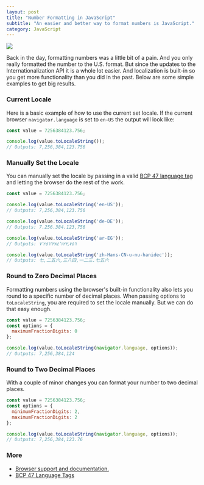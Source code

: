 ```yaml
---
layout: post
title: "Number Formatting in JavaScript"
subtitle: "An easier and better way to format numbers is JavaScript."
category: JavaScript
---
```


![](/images/javascript-1.jpg)

Back in the day, formatting numbers was a little bit of a pain. And you only really formatted the number to the U.S. format. But since the updates to the Internationalization API it is a whole lot easier. And localization is built-in so you get more functionality than you did in the past. Below are some simple examples to get big results.

### Current Locale

Here is a basic example of how to use the current set locale. If the current browser `navigator.language` is set to `en-US` the output will look like:

```javascript
const value = 7256384123.756;

console.log(value.toLocaleString());
// Outputs: 7,256,384,123.756
```

### Manually Set the Locale

You can manually set the locale by passing in a valid [BCP 47 language tag](https://tools.ietf.org/html/rfc5646) and letting the browser do the rest of the work.

```javascript
const value = 7256384123.756;

console.log(value.toLocaleString('en-US'));
// Outputs: 7,256,384,123.756

console.log(value.toLocaleString('de-DE'));
// Outputs: 7.256.384.123,756

console.log(value.toLocaleString('ar-EG'));
// Outputs: ٧٬٢٥٦٬٣٨٤٬١٢٣٫٧٥٦

console.log(value.toLocaleString('zh-Hans-CN-u-nu-hanidec'));
// Outputs: 七,二五六,三八四,一二三.七五六
```

### Round to Zero Decimal Places

Formatting numbers using the browser's built-in functionality also lets you round to a specific number of decimal places. When passing options to `toLocaleString`, you are required to set the locale manually. But we can do that easy enough.

```javascript
const value = 7256384123.756;
const options = {
  maximumFractionDigits: 0
};

console.log(value.toLocaleString(navigator.language, options));
// Outputs: 7,256,384,124
```

### Round to Two Decimal Places

With a couple of minor changes you can format your number to two decimal places.

```javascript
const value = 7256384123.756;
const options = {
  minimumFractionDigits: 2,
  maximumFractionDigits: 2
};

console.log(value.toLocaleString(navigator.language, options));
// Outputs: 7,256,384,123.76
```

### More

- [Browser support and documentation.](https://developer.mozilla.org/en-US/docs/Web/JavaScript/Reference/Global_Objects/Number/toLocaleString)
- [BCP 47 Language Tags](https://tools.ietf.org/html/bcp47)
